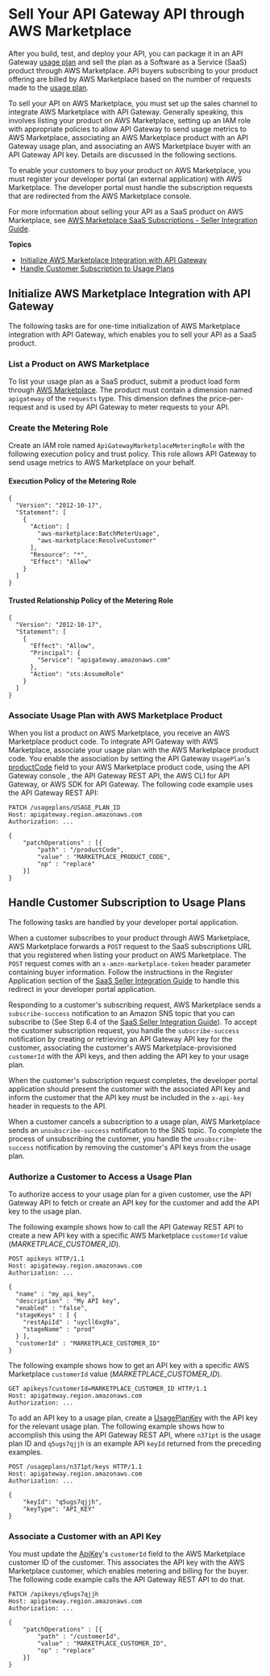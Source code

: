 # Sell Your API Gateway API through AWS Marketplace<a name="sell-api-as-saas-on-aws-marketplace"></a>

After you build, test, and deploy your API, you can package it in an API Gateway [usage plan](http://docs.aws.amazon.com/apigateway/api-reference/resource/usage-plan/) and sell the plan as a Software as a Service \(SaaS\) product through AWS Marketplace\. API buyers subscribing to your product offering are billed by AWS Marketplace based on the number of requests made to the [usage plan](api-gateway-api-usage-plans.md)\. 

To sell your API on AWS Marketplace, you must set up the sales channel to integrate AWS Marketplace with API Gateway\. Generally speaking, this involves listing your product on AWS Marketplace, setting up an IAM role with appropriate policies to allow API Gateway to send usage metrics to AWS Marketplace, associating an AWS Marketplace product with an API Gateway usage plan, and associating an AWS Marketplace buyer with an API Gateway API key\. Details are discussed in the following sections\.

To enable your customers to buy your product on AWS Marketplace, you must register your developer portal \(an external application\) with AWS Marketplace\. The developer portal must handle the subscription requests that are redirected from the AWS Marketplace console\. 

For more information about selling your API as a SaaS product on AWS Marketplace, see [AWS Marketplace SaaS Subscriptions \- Seller Integration Guide](https://s3.amazonaws.com/awsmp-loadforms/SaaS+Seller+Integration+Guide.pdf)\.

**Topics**
+ [Initialize AWS Marketplace Integration with API Gateway](#sell-api-as-saas-on-aws-marketplace-inital-setup)
+ [Handle Customer Subscription to Usage Plans](#sell-api-as-saas-on-aws-marketplace-subscripton-unsubscription)

## Initialize AWS Marketplace Integration with API Gateway<a name="sell-api-as-saas-on-aws-marketplace-inital-setup"></a>

The following tasks are for one\-time initialization of AWS Marketplace integration with API Gateway, which enables you to sell your API as a SaaS product\.

### List a Product on AWS Marketplace<a name="sell-api-as-saas-on-aws-marketplace-inital-setup-list-product"></a>

To list your usage plan as a SaaS product, submit a product load form through [AWS Marketplace](https://aws.amazon.com/marketplace/management/tour/)\. The product must contain a dimension named `apigateway` of the `requests` type\. This dimension defines the price\-per\-request and is used by API Gateway to meter requests to your API\. 

### Create the Metering Role<a name="sell-api-as-saas-on-aws-marketplace-inital-setup-create-metering-role"></a>

Create an IAM role named `ApiGatewayMarketplaceMeteringRole` with the following execution policy and trust policy\. This role allows API Gateway to send usage metrics to AWS Marketplace on your behalf\. 

#### Execution Policy of the Metering Role<a name="sell-api-as-saas-on-aws-marketplace-inital-setup-create-metering-role-execution-policy"></a>

```
{
  "Version": "2012-10-17",
  "Statement": [
    {
      "Action": [
        "aws-marketplace:BatchMeterUsage",
        "aws-marketplace:ResolveCustomer"
      ],
      "Resource": "*",
      "Effect": "Allow"
    }
  ]
}
```

#### Trusted Relationship Policy of the Metering Role<a name="sell-api-as-saas-on-aws-marketplace-inital-setup-create-metering-role-trusted-policy"></a>

```
{
  "Version": "2012-10-17",
  "Statement": [
    {
      "Effect": "Allow",
      "Principal": {
        "Service": "apigateway.amazonaws.com"
      },
      "Action": "sts:AssumeRole"
    }
  ]
}
```

### Associate Usage Plan with AWS Marketplace Product<a name="sell-api-as-saas-on-aws-marketplace-associate-usage-plan-with-saas-product"></a>

When you list a product on AWS Marketplace, you receive an AWS Marketplace product code\. To integrate API Gateway with AWS Marketplace, associate your usage plan with the AWS Marketplace product code\. You enable the association by setting the API Gateway `UsagePlan`'s [productCode](http://docs.aws.amazon.com/apigateway/api-reference/resource/usage-plan/#productCode) field to your AWS Marketplace product code, using the API Gateway console , the API Gateway REST API, the AWS CLI for API Gateway, or AWS SDK for API Gateway\. The following code example uses the API Gateway REST API:

```
PATCH /usageplans/USAGE_PLAN_ID
Host: apigateway.region.amazonaws.com
Authorization: ...

{
    "patchOperations" : [{
        "path" : "/productCode",
        "value" : "MARKETPLACE_PRODUCT_CODE",
        "op" : "replace"
    }]
}
```

## Handle Customer Subscription to Usage Plans<a name="sell-api-as-saas-on-aws-marketplace-subscripton-unsubscription"></a>

The following tasks are handled by your developer portal application\.

 When a customer subscribes to your product through AWS Marketplace, AWS Marketplace forwards a `POST` request to the SaaS subscriptions URL  that you registered when listing your product on AWS Marketplace\. The `POST` request comes with an `x-amzn-marketplace-token` header parameter containing buyer information\. Follow the instructions in the Register Application section of the [SaaS Seller Integration Guide](https://s3.amazonaws.com/awsmp-loadforms/SaaS+Seller+Integration+Guide.pdf) to handle this redirect in your developer portal application\. 

Responding to a customer's subscribing request, AWS Marketplace sends a `subscribe-success` notification to an Amazon SNS topic that you can subscribe to \(See Step 6\.4 of the [SaaS Seller Integration Guide](https://s3.amazonaws.com/awsmp-loadforms/SaaS+Seller+Integration+Guide.pdf)\)\. To accept the customer subscription request, you handle the `subscribe-success` notification by creating or retrieving an API Gateway API key for the customer, associating the customer's AWS Marketplace\-provisioned `customerId` with the API keys, and then adding the API key to your usage plan\. 

When the customer's subscription request completes, the developer portal application should present the customer with the associated API key and inform the customer that the API key must be included in the `x-api-key` header in requests to the API\. 

When a customer cancels a subscription to a usage plan, AWS Marketplace sends an `unsubscribe-success` notification to the SNS topic\. To complete the process of unsubscribing the customer, you handle the `unsubscribe-success` notification by removing the customer's API keys from the usage plan\. 

### Authorize a Customer to Access a Usage Plan<a name="sell-api-as-saas-on-aws-marketplace-subscripton-unsubscription-authorize-access-to-usage-plan"></a>

 To authorize access to your usage plan for a given customer, use the API Gateway API to fetch or create an API key for the customer and add the API key to the usage plan\. 

The following example shows how to call the API Gateway REST API to create a new API key with a specific AWS Marketplace `customerId` value \(*MARKETPLACE\_CUSTOMER\_ID*\)\.

```
POST apikeys HTTP/1.1
Host: apigateway.region.amazonaws.com
Authorization: ...

{
  "name" : "my_api_key",
  "description" : "My API key",
  "enabled" : "false",
  "stageKeys" : [ {
    "restApiId" : "uycll6xg9a",
    "stageName" : "prod"
  } ],
  "customerId" : "MARKETPLACE_CUSTOMER_ID"
}
```

The following example shows how to get an API key with a specific AWS Marketplace `customerId` value \(*MARKETPLACE\_CUSTOMER\_ID*\)\.

```
GET apikeys?customerId=MARKETPLACE_CUSTOMER_ID HTTP/1.1
Host: apigateway.region.amazonaws.com
Authorization: ...
```

To add an API key to a usage plan, create a [UsagePlanKey](http://docs.aws.amazon.com/apigateway/api-reference/resource/usage-plan-key/) with the API key for the relevant usage plan\. The following example shows how to accomplish this using the API Gateway REST API, where `n371pt` is the usage plan ID and `q5ugs7qjjh` is an example API `keyId` returned from the preceding examples\.

```
POST /usageplans/n371pt/keys HTTP/1.1
Host: apigateway.region.amazonaws.com
Authorization: ...

{
    "keyId": "q5ugs7qjjh",
    "keyType": "API_KEY"
}
```

### Associate a Customer with an API Key<a name="sell-api-as-saas-on-aws-marketplace-subscripton-unsubscription-associate-marketplace"></a>

 You must update the [ApiKey](http://docs.aws.amazon.com/apigateway/api-reference/resource/api-key/)'s `customerId` field to the AWS Marketplace customer ID of the customer\. This associates the API key with the AWS Marketplace customer, which enables metering and billing for the buyer\. The following code example calls the API Gateway REST API to do that\.

```
PATCH /apikeys/q5ugs7qjjh
Host: apigateway.region.amazonaws.com
Authorization: ...
        
{
    "patchOperations" : [{
        "path" : "/customerId",
        "value" : "MARKETPLACE_CUSTOMER_ID",
        "op" : "replace"
    }]
}
```